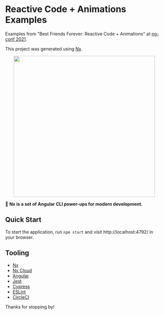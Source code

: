 # Reactive Code + Animations Examples
Examples from "Best Friends Forever: Reactive Code + Animations" at [ng-conf 2021](https://www.2021.ng-conf.org/).

This project was generated using [Nx](https://nx.dev).

<p align="center"><img src="https://raw.githubusercontent.com/nrwl/nx/master/nx-logo.png" width="450"></p>

🔎 **Nx is a set of Angular CLI power-ups for modern development.**

## Quick Start
To start the application, run `npm start` and visit http://localhost:4792/ in your browser.

## Tooling

- [Nx](https://nx.dev/)
- [Nx Cloud](https://nx.app/)
- [Angular](https://angular.io/)
- [Jest](https://jestjs.io/en/)
- [Cypress](https://www.cypress.io/)
- [ESLint](https://eslint.org/)
- [CircleCI](https://circleci.com/)

Thanks for stopping by!
